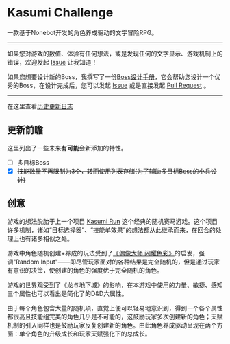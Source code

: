 # Kasumi Challenge

一款基于Nonebot开发的角色养成驱动的文字冒险RPG。

---

如果您对游戏的数值、体验有任何想法，或是发现任何的文字显示、游戏机制上的错误，欢迎发起 [Issue](https://github.com/rMuchan/kasumi-challenge/issues) 让我知道！

如果您想要设计新的Boss，我撰写了一份[Boss设计手册](https://github.com/rMuchan/kasumi-challenge/blob/master/doc/Kasumi%20Challenge%20Boss%E8%AE%BE%E8%AE%A1%E6%89%8B%E5%86%8C.md)，它会帮助您设计一个优秀的Boss，在设计完成后，您可以发起 [Issue](https://github.com/rMuchan/kasumi-challenge/issues) 或是直接发起 [Pull Request](https://github.com/rMuchan/kasumi-challenge/pulls) 。

---

在这里查看[历史更新日志](./doc/更新日志.md)

## 更新前瞻

这里列出了一些未来**有可能**会新添加的特性。

- [ ] 多目标Boss
- [x] ~~技能数量不再限制为3个，转而使用列表存储(为了辅助多目标Boss的小兵设计)~~

## 创意

游戏的想法脱胎于上一个项目 [Kasumi Run](https://github.com/IceZero610/KasumiRun) 这个经典的随机赛马游戏。这个项目许多机制，诸如“目标选择器”、“技能单效果”的想法都从此继承而来，在回合的处理上也有诸多相似之处。

游戏中角色随机创建+养成的玩法受到了[《偶像大师 闪耀色彩》](https://go.enza.fun/4kbfsG)的启发，强调"Random Input"——即尽管玩家面对的各种结果是完全随机的，但是通过玩家有意识的决策，使创建的角色的强度优于完全随机的角色。

游戏的世界观受到了《龙与地下城》的影响，在本游戏中使用的力量、敏捷、感知三个属性也可以看出是简化了的D&D六属性。

由于每个角色包含大量的随机项，直觉上便可以轻易地意识到，得到一个各个属性都很高且技能组完美的角色几乎是不可能的，这鼓励玩家多次创建新的角色；天赋机制的引入同样也是鼓励玩家反复创建新的角色。由此角色养成驱动呈现在两个方面：单个角色的升级成长和玩家天赋强化下的总成长。
